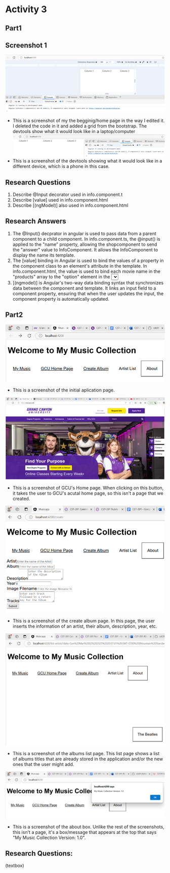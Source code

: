 # Activity 3

## Part1
## Screenshot 1

![Big](big.png)
- This is a screenshot of my the begginig/home page in the way I edited it. I deleted the code in it and added a grid from the bootstrap. The devtools show what it would look like in a laptop/computer
![Small](small.png)
- This is a screenshot of the devtools showing what it would look like in a different device, which is a phone in this case. 


## Research Questions
1. Describe @Input decorator used in info.component.t
2. Describe [value] used in info.component.html
3. Describe [(ngModel)] also used in info.component.html

## Research Answers
1. The @Input() decprator in angular is used to pass data from a parent component to a child component. In info.component.ts, the @input() is applied to the "name" property, allowing the shopcomponent to send the "answer" value to InfoComponent. It allows the InfoComponent to display the name its template. 
2. The [value] binding in Angular is used to bind the values of a property in the component class to an element's attribute in the template. In info.component.html, the value is used to bind each movie name in the "products" array to the "option" element in the <select> dropdown. 
3. [(ngmodel)] is Angular's two-way data binding syntax that synchronizes data between the component and template. It links an input field to a component property, ensuring that when the user updates the input, the component property is automatically updated. 

## Part2

![InitialApplication](initialApplication.png)
- This is a screenshot of the initial aplication page.

![GCUHomePage](gcuHomePage.png)
- This is a screenshot of GCU's Home page. When clicking on this button, it takes the user to GCU's acutal home page, so this isn't a page that we created. 

![CreateAlbumPage](createAlbumPage.png)
- This is a screenshot of the create album page. In this page, the user inserts the information of an artist, their album, description, year, etc. 

![AlbumsListPage](albumsListPage.png)
- This is a screenshot of the albums list page. This list page shows a list of albums titles that are already stored in the application and/or the new ones that the user might add. 

![Aboutbox](aboutBox.png)
- This is a screenshot of the about box. Unlike the rest of the screenshots, this isn't a page, it's a box/message that appears at the top that says "My Music Collection Version: 1.0".


## Research Questions:

(textbox)
